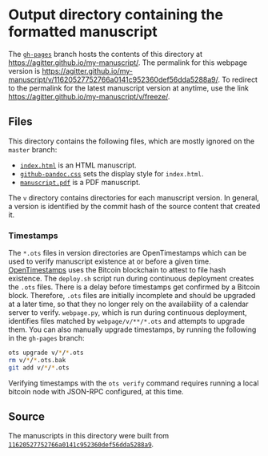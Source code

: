 # Output directory containing the formatted manuscript

The [`gh-pages`](https://github.com/agitter/my-manuscript/tree/gh-pages) branch hosts the contents of this directory at https://agitter.github.io/my-manuscript/.
The permalink for this webpage version is https://agitter.github.io/my-manuscript/v/11620527752766a0141c952360def56dda5288a9/.
To redirect to the permalink for the latest manuscript version at anytime, use the link https://agitter.github.io/my-manuscript/v/freeze/.

## Files

This directory contains the following files, which are mostly ignored on the `master` branch:

+ [`index.html`](index.html) is an HTML manuscript.
+ [`github-pandoc.css`](github-pandoc.css) sets the display style for `index.html`.
+ [`manuscript.pdf`](manuscript.pdf) is a PDF manuscript.

The `v` directory contains directories for each manuscript version.
In general, a version is identified by the commit hash of the source content that created it.

### Timestamps

The `*.ots` files in version directories are OpenTimestamps which can be used to verify manuscript existence at or before a given time.
[OpenTimestamps](https://opentimestamps.org/) uses the Bitcoin blockchain to attest to file hash existence.
The `deploy.sh` script run during continuous deployment creates the `.ots` files.
There is a delay before timestamps get confirmed by a Bitcoin block.
Therefore, `.ots` files are initially incomplete and should be upgraded at a later time, so that they no longer rely on the availability of a calendar server to verify.
`webpage.py`, which is run during continuous deployment, identifies files matched by `webpage/v/**/*.ots` and attempts to upgrade them.
You can also manually upgrade timestamps, by running the following in the `gh-pages` branch:

```sh
ots upgrade v/*/*.ots
rm v/*/*.ots.bak
git add v/*/*.ots
```

Verifying timestamps with the `ots verify` command requires running a local bitcoin node with JSON-RPC configured, at this time.

## Source

The manuscripts in this directory were built from
[`11620527752766a0141c952360def56dda5288a9`](https://github.com/agitter/my-manuscript/commit/11620527752766a0141c952360def56dda5288a9).
